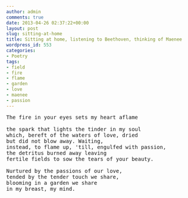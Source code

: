 ```yaml
---
author: admin
comments: true
date: 2013-04-26 02:37:22+00:00
layout: post
slug: sitting-at-home
title: Sitting at home, listening to Beethoven, thinking of Maenee
wordpress_id: 553
categories:
- Poetry
tags:
- field
- fire
- flame
- garden
- love
- maenee
- passion
---
```


<pre>
The fire in your eyes sets my heart aflame

the spark that lights the tinder in my soul
which, bereft of the waters of love, dried
but did not blow away. Waiting,
instead, to flame up, 'till, engulfed with passion,
the detritus burned away leaving
fertile fields to sow the tears of your beauty.

Nurtured by the passions of our love,
tended by the tender touch we share,
blooming in a garden we share
in my breast, my mind.
</pre>